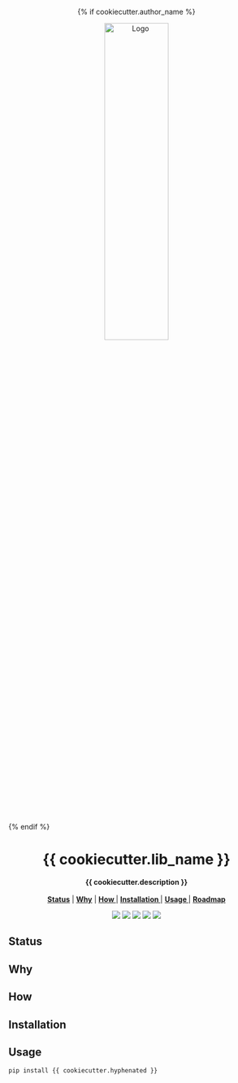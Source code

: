 <p align="center">
{% if cookiecutter.author_name %}
<p align="center">
   <img width="50%" height="40%" src="{{ cookiecutter.logo_img_url }}" alt="Logo">
  </p>
{% endif %}
  <h1 align="center">{{ cookiecutter.lib_name }}</h1>
  <p align="center">
  <strong>{{ cookiecutter.description }}</strong>
    <br> <br />
    <a href="#status"><strong> Status</strong></a> |
    <a href="#why"><strong> Why</strong></a> |
    <a href="#how"><strong> How </strong></a> |
    <a href="#installation"><strong> Installation </strong></a> |
    <a href="#usage"><strong> Usage </strong></a> |
    <a href="#roadmap"><strong> Roadmap </strong></a> 

   </p>
<p align="center">

<p align="center">
<a href="https://pypi.org/project/{{ cookiecutter.hyphenated }}/"><img src="https://img.shields.io/pypi/v/{{ cookiecutter.hyphenated }}?label=PyPI"></a>
<a href="https://github.com/{{ cookiecutter.github_username }}/{{ cookiecutter.github_repo }}/actions/workflows/test.yml?branch=mainline"><img src="https://github.com/{{ cookiecutter.github_username }}/{{ cookiecutter.github_repo }}/actions/workflows/test.yml/badge.svg"></a>
<a href="https://codecov.io/gh/{{ cookiecutter.github_username }}/{{ cookiecutter.github_repo }}"><img src="https://codecov.io/gh/{{ cookiecutter.github_username }}/{{ cookiecutter.github_repo }}/branch/main/graph/badge.svg"></a>  
<a href="https://opensource.org/licenses/Apache-2.0"><img src="https://img.shields.io/badge/License-Apache%202.0-blue.svg"></a>
<a href="https://github.com/{{ cookiecutter.github_username }}/{{ cookiecutter.github_repo }}/releases"><img src="https://img.shields.io/github/v/release/{{ cookiecutter.github_username }}/{{ cookiecutter.github_repo }}?include_prereleases&label=changelog"></a>

## Status

## Why

## How


## Installation

## Usage

```bash
pip install {{ cookiecutter.hyphenated }}
```

